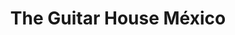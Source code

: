 ---
title: "The Guitar House México"
url: /mexico/the-guitar-house-mexico/
shop: instrumento musical
---